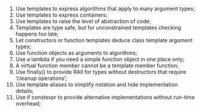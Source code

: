 1. Use templates to express algorithms that apply to many argument types;
2. Use templates to express containers;
3. Use templates to raise the level of abstraction of code;
4. Templates are type safe, but for unconstrained templates checking happens too late;
5. Let constructors or function templates deduce class template argument types;
6. Use function objects as arguments to algorithms;
7. Use a lambda if you need a simple function object in one place only;
8. A virtual function member cannot be a template member function;
9. Use finally() to provide RAII for types without destructors that require ‘cleanup operations’;
10. Use template aliases to simplify notation and hide implementation details;
11. Use if constexpr to provide alternative implementations without run-time overhead;